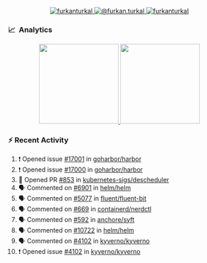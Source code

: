 <p align="center">
  <a href="https://linkedin.com/in/furkanturkal" target="blank">
    <img src="https://img.shields.io/badge/linkedin-%230077B5.svg?&style=for-the-badge&logo=linkedin&logoColor=white" alt="furkanturkal" />
  </a>
  <a href="https://medium.com/@furkan.turkal" target="blank">
    <img src="https://img.shields.io/badge/medium-%2312100E.svg?&style=for-the-badge&logo=medium&logoColor=white" alt="@furkan.turkal" />
  </a>
  <a href="https://twitter.com/furkanturkaI" target="blank">
    <img src="https://img.shields.io/badge/Twitter-1DA1F2?style=for-the-badge&logo=twitter&logoColor=white" alt="furkanturkaI" />
  </a>
</p>

### 📈 &nbsp;Analytics

<p align="center">
  <a href="https://coderstats.net/github/#Dentrax">
    <img height="180em" src="https://github-readme-stats-eight-theta.vercel.app/api?username=Dentrax&show_icons=true&theme=algolia&include_all_commits=true&count_private=true&line_height=26"/>
    <img height="180em" src="https://github-readme-stats-eight-theta.vercel.app/api/top-langs/?username=Dentrax&layout=compact&langs_count=8&theme=algolia&line_height=26"/>
  </a>
</p>

### :zap: Recent Activity

<!--START_SECTION:activity-->
1. ❗️ Opened issue [#17001](https://github.com/goharbor/harbor/issues/17001) in [goharbor/harbor](https://github.com/goharbor/harbor)
2. ❗️ Opened issue [#17000](https://github.com/goharbor/harbor/issues/17000) in [goharbor/harbor](https://github.com/goharbor/harbor)
3. 💪 Opened PR [#853](https://github.com/kubernetes-sigs/descheduler/pull/853) in [kubernetes-sigs/descheduler](https://github.com/kubernetes-sigs/descheduler)
4. 🗣 Commented on [#6901](https://github.com/helm/helm/issues/6901) in [helm/helm](https://github.com/helm/helm)
5. 🗣 Commented on [#5077](https://github.com/fluent/fluent-bit/issues/5077) in [fluent/fluent-bit](https://github.com/fluent/fluent-bit)
6. 🗣 Commented on [#669](https://github.com/containerd/nerdctl/issues/669) in [containerd/nerdctl](https://github.com/containerd/nerdctl)
7. 🗣 Commented on [#592](https://github.com/anchore/syft/issues/592) in [anchore/syft](https://github.com/anchore/syft)
8. 🗣 Commented on [#10722](https://github.com/helm/helm/issues/10722) in [helm/helm](https://github.com/helm/helm)
9. 🗣 Commented on [#4102](https://github.com/kyverno/kyverno/issues/4102) in [kyverno/kyverno](https://github.com/kyverno/kyverno)
10. ❗️ Opened issue [#4102](https://github.com/kyverno/kyverno/issues/4102) in [kyverno/kyverno](https://github.com/kyverno/kyverno)
<!--END_SECTION:activity-->
